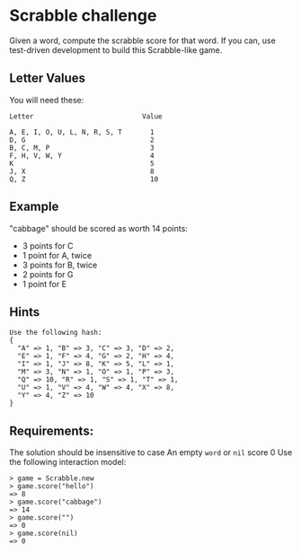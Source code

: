 # Scrabble challenge

Given a word, compute the scrabble score for that word. If you can, use test-driven development to build this Scrabble-like game.

## Letter Values

You will need these:
```
Letter                           Value

A, E, I, O, U, L, N, R, S, T       1
D, G                               2
B, C, M, P                         3
F, H, V, W, Y                      4
K                                  5
J, X                               8
Q, Z                               10
```
## Example

"cabbage" should be scored as worth 14 points:

* 3 points for C
* 1 point for A, twice
* 3 points for B, twice
* 2 points for G
* 1 point for E

## Hints

```
Use the following hash:
{
  "A" => 1, "B" => 3, "C" => 3, "D" => 2,
  "E" => 1, "F" => 4, "G" => 2, "H" => 4,
  "I" => 1, "J" => 8, "K" => 5, "L" => 1,
  "M" => 3, "N" => 1, "O" => 1, "P" => 3,
  "Q" => 10, "R" => 1, "S" => 1, "T" => 1,
  "U" => 1, "V" => 4, "W" => 4, "X" => 8,
  "Y" => 4, "Z" => 10
}
```

## Requirements:

The solution should be insensitive to case
An empty `word` or `nil` score 0
Use the following interaction model:
```
> game = Scrabble.new
> game.score("hello")
=> 8
> game.score("cabbage")
=> 14
> game.score("")
=> 0
> game.score(nil)
=> 0
```
